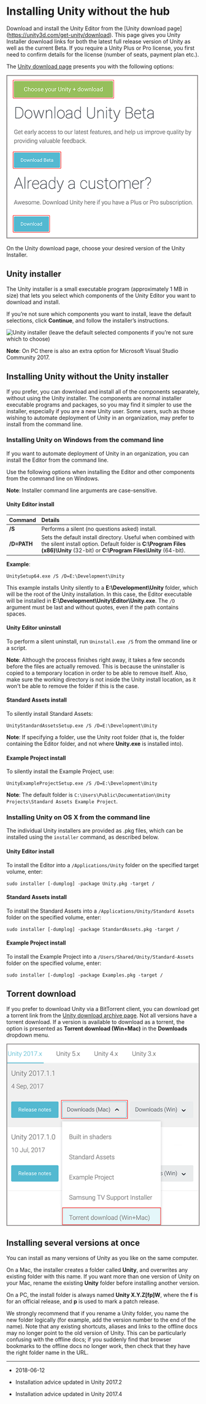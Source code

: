 # Installing Unity without the hub

Download and install the Unity Editor from the [Unity download page] (https://unity3d.com/get-unity/download). This page gives you Unity Installer download links for both the latest full release version of Unity as well as the current Beta. If you require a Unity Plus or Pro license, you first need to confirm details for the license (number of seats, payment plan etc.). 

The [Unity download page](https://unity3d.com/get-unity/download) presents you with the following options:


![Unity Download page options](../uploads/Main/Unity_download_page.png)


On the Unity download page, choose your desired version of the Unity Installer.

## Unity installer

The Unity installer is a small executable program (approximately 1 MB in size) that lets you select which components of the Unity Editor you want to download and install.

If you’re not sure which components you want to install, leave the default selections, click **Continue**, and follow the installer’s instructions. 

![Unity installer (leave the default selected components if you’re not sure which to choose)
](../uploads/Main/UnityDownloadAssistant_v52_75.jpg)

**Note**: On PC there is also an extra option for Microsoft Visual Studio Community 2017.

## Installing Unity without the Unity installer

If you prefer, you can download and install all of the components separately, without using the Unity installer. The components are normal installer executable programs and packages, so you may find it simpler to use the installer, especially if you are a new Unity user. Some users, such as those wishing to automate deployment of Unity in an organization, may prefer to install from the command line.

### Installing Unity on Windows from the command line

If you want to automate deployment of Unity in an organization, you can install the Editor from the command line.

Use the following options when installing the Editor and other components from the command line on Windows.

**Note**: Installer command line arguments are case-sensitive.

#### Unity Editor install

| Command| Details |
|:---|:---|
|__/S__|Performs a silent (no questions asked) install.|
|__/D=PATH__|Sets the default install directory. Useful when combined with the silent install option. Default folder is **C:\Program Files (x86)\Unity** (32-bit) or **C:\Program Files\Unity** (64-bit).|

**Example**:

````
UnitySetup64.exe /S /D=E:\Development\Unity
````

This example installs Unity silently to a **E:\Development\Unity** folder, which will be the root of the Unity installation. In this case, the Editor executable will be installed in **E:\Development\Unity\Editor\Unity.exe**. The `/D` argument must be last and without quotes, even if the path contains spaces.

#### Unity Editor uninstall

To perform a silent uninstall, run `Uninstall.exe /S` from the ommand line or a script.

**Note**: Although the process finishes right away, it takes a few seconds before the files are actually removed. This is because the uninstaller is copied to a temporary location in order to be able to remove itself. Also, make sure the working directory is not inside the Unity install location, as it won't be able to remove the folder if this is the case.

#### Standard Assets install

To silently install Standard Assets:

````
UnityStandardAssetsSetup.exe /S /D=E:\Development\Unity
````

**Note**: If specifying a folder, use the Unity root folder (that is, the folder containing the Editor folder, and not where __Unity.exe__ is installed into).

#### Example Project install

To silently install the Example Project, use: 

````
UnityExampleProjectSetup.exe /S /D=E:\Development\Unity
````

**Note**: The default folder is `C:\Users\Public\Documentation\Unity Projects\Standard Assets Example Project`.

### Installing Unity on OS X from the command line

The individual Unity installers are provided as .pkg files, which can be installed using the `installer` command, as described below.

#### Unity Editor install

To install the Editor into a `/Applications/Unity` folder on the specified target volume, enter:

````
sudo installer [-dumplog] -package Unity.pkg -target /
````

#### Standard Assets install

To install the Standard Assets into a `/Applications/Unity/Standard Assets` folder on the specified volume, enter:

````
sudo installer [-dumplog] -package StandardAssets.pkg -target /
````

#### Example Project install

To install the Example Project into a `/Users/Shared/Unity/Standard-Assets` folder on the specified volume, enter:

````
sudo installer [-dumplog] -package Examples.pkg -target /
````

<a name="#TorrentDownload"></a>
## Torrent download

If you prefer to download Unity via a BitTorrent client, you can download get a torrent link from the [Unity download archive page](http://unity3d.com/get-unity/download/archive). Not all versions have a torrent download. If a version is available to download as a torrent, the option is presented as __Torrent download (Win+Mac)__ in the __Downloads__ dropdown menu.

![Downloading Unity using a Torrent](../uploads/Main/InstallingUnityTorrentDownload.png)

## Installing several versions at once

You can install as many versions of Unity as you like on the same computer. 

On a Mac, the installer creates a folder called __Unity__, and overwrites any existing folder with this name. If you want more than one version of Unity on your Mac, rename the existing __Unity__ folder before installing another version. 

On a PC, the install folder is always named __Unity X.Y.Z[fp]W__, where the __f__ is for an official release, and __p__ is used to mark a patch release.

We strongly recommend that if you rename a Unity folder, you name the new folder logically (for example, add the version number to the end of the name). Note that any existing shortcuts, aliases and links to the offline docs may no longer point to the old version of Unity. This can be particularly confusing with the offline docs; if you suddenly find that browser bookmarks to the offline docs no longer work, then check that they have the right folder name in the URL.

---

* <span class="page-edit">2018-06-12 <!-- include IncludeTextAmendPageYesEdit --></span>

* <span class="page-history">Installation advice updated in Unity 2017.2</span>

* <span class="page-history">Installation advice updated in Unity 2017.4</span>
